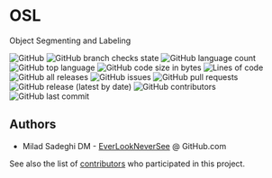 # OSL
Object Segmenting and Labeling


![GitHub](https://img.shields.io/github/license/EverLookNeverSee/osl)
![GitHub branch checks state](https://img.shields.io/github/checks-status/EverLookNeverSee/osl/main)
![GitHub language count](https://img.shields.io/github/languages/count/EverLookNeverSee/osl)
![GitHub top language](https://img.shields.io/github/languages/top/EverLookNeverSee/osl)
![GitHub code size in bytes](https://img.shields.io/github/languages/code-size/EverLookNeverSee/osl)
![Lines of code](https://img.shields.io/tokei/lines/github/EverLookNeverSee/osl)
![GitHub all releases](https://img.shields.io/github/downloads/EverLookNeverSee/osl/total)
![GitHub issues](https://img.shields.io/github/issues-raw/EverLookNeverSee/osl)
![GitHub pull requests](https://img.shields.io/github/issues-pr-raw/EverLookNeverSee/osl)
![GitHub release (latest by date)](https://img.shields.io/github/v/release/EverLookNeverSee/osl)
![GitHub contributors](https://img.shields.io/github/contributors/EverLookNeverSee/osl)
![GitHub last commit](https://img.shields.io/github/last-commit/EverLookNeverSee/osl)


## Authors
* Milad Sadeghi DM - [EverLookNeverSee](https://github.com/everlookneversee) @ GitHub.com

See also the list of [contributors](https://github.com/EverLookNeverSee/osl/graphs/contributors) who participated in this project.


